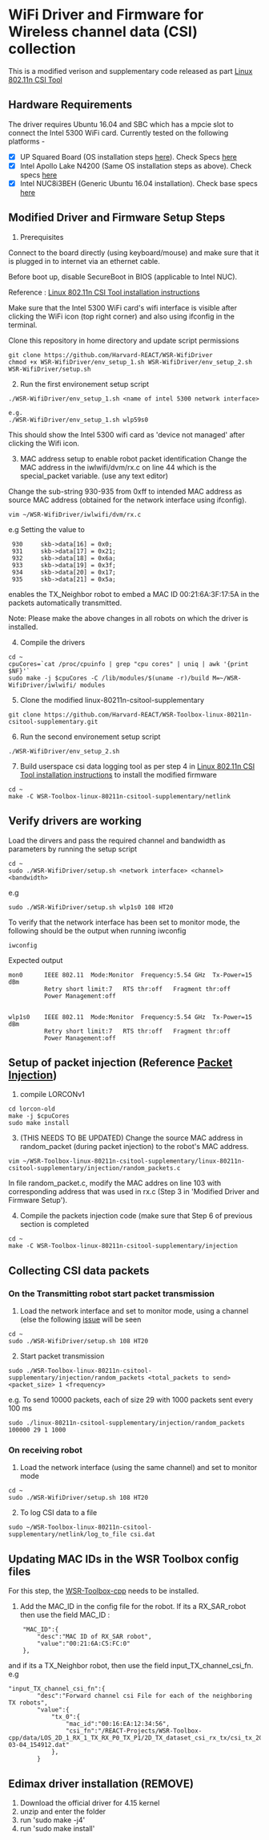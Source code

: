 # WiFi Driver and Firmware for Wireless channel data (CSI) collection

This is a modified verison and supplementary code released as part [Linux 802.11n CSI Tool](http://dhalperi.github.io/linux-80211n-csitool/) 

## Hardware Requirements
The driver requires Ubuntu 16.04 and SBC which has a mpcie slot to connect the Intel 5300 WiFi card. Currently tested on the following platforms -

- [x] UP Squared Board (OS installation steps [here](https://github.com/up-board/up-community/wiki/Ubuntu_16.04)). Check Specs [here](https://up-shop.org/up-squared-series.html)
- [x] Intel Apollo Lake N4200 (Same OS installation steps as above). Check specs [here](https://www.onlogic.com/epm163/)
- [x] Intel NUC8i3BEH (Generic Ubuntu 16.04 installation). Check base specs [here](https://www.intel.com/content/www/us/en/products/sku/126150/intel-nuc-kit-nuc8i3beh/specifications.html)

## Modified Driver and Firmware Setup Steps

1. Prerequisites

Connect to the board directly (using keyboard/mouse) and make sure that it is plugged in to internet via an ethernet cable. 

Before boot up, disable SecureBoot in BIOS (applicable to Intel NUC).

Reference : [Linux 802.11n CSI Tool installation instructions](http://dhalperi.github.io/linux-80211n-csitool/installation.html)

Make sure that the Intel 5300 WiFi card's wifi interface is visible after clicking the WiFi icon (top right corner) and also using ifconfig in the terminal.


Clone this repository in home directory and update script permissions
```
git clone https://github.com/Harvard-REACT/WSR-WifiDriver
chmod +x WSR-WifiDriver/env_setup_1.sh WSR-WifiDriver/env_setup_2.sh WSR-WifiDriver/setup.sh
```

2. Run the first environement setup script
```
./WSR-WifiDriver/env_setup_1.sh <name of intel 5300 network interface> 

e.g. 
./WSR-WifiDriver/env_setup_1.sh wlp59s0
```
This should show the Intel 5300 wifi card as 'device not managed' after clicking the Wifi icon.

3. MAC address setup to enable robot packet identification
Change the MAC address in the iwlwifi/dvm/rx.c on line 44 which is the special_packet variable. (use any text editor)

Change the sub-string 930-935 from 0xff to intended MAC address as source MAC address (obtained for the network interface using ifconfig).
```
vim ~/WSR-WifiDriver/iwlwifi/dvm/rx.c
```

e.g Setting the value to
```
 930     skb->data[16] = 0x0;
 931     skb->data[17] = 0x21;
 932     skb->data[18] = 0x6a;
 933     skb->data[19] = 0x3f;
 934     skb->data[20] = 0x17;
 935     skb->data[21] = 0x5a; 
``` 
enables the TX_Neighbor robot to embed a MAC ID 00:21:6A:3F:17:5A in the packets automatically transmitted. 

Note: Please make the above changes in all robots on which the driver is installed. 

4. Compile the drivers
```
cd ~
cpuCores=`cat /proc/cpuinfo | grep "cpu cores" | uniq | awk '{print $NF}'`
sudo make -j $cpuCores -C /lib/modules/$(uname -r)/build M=~/WSR-WifiDriver/iwlwifi/ modules
```

5. Clone the modified linux-80211n-csitool-supplementary
```
git clone https://github.com/Harvard-REACT/WSR-Toolbox-linux-80211n-csitool-supplementary.git
```

6. Run the second environement setup script
```
./WSR-WifiDriver/env_setup_2.sh
```

7. Build userspace csi data logging tool as per step 4 in [Linux 802.11n CSI Tool installation instructions](http://dhalperi.github.io/linux-80211n-csitool/installation.html) to install the modified firmware
```
cd ~
make -C WSR-Toolbox-linux-80211n-csitool-supplementary/netlink
```

## Verify drivers are working

Load the dirvers and pass the required channel and bandwidth as parameters by running the setup script
```
cd ~
sudo ./WSR-WifiDriver/setup.sh <network interface> <channel> <bandwidth>
```
e.g
```
sudo ./WSR-WifiDriver/setup.sh wlp1s0 108 HT20
```
To verify that the network interface has been set to monitor mode, the following should be the output when running iwconfig

```
iwconfig

```

Expected output

```
mon0      IEEE 802.11  Mode:Monitor  Frequency:5.54 GHz  Tx-Power=15 dBm   
          Retry short limit:7   RTS thr:off   Fragment thr:off
          Power Management:off
          

wlp1s0    IEEE 802.11  Mode:Monitor  Frequency:5.54 GHz  Tx-Power=15 dBm   
          Retry short limit:7   RTS thr:off   Fragment thr:off
          Power Management:off

```

## Setup of packet injection (Reference [Packet Injection](https://github.com/dhalperi/linux-80211n-csitool-supplementary/tree/master/injection))

1. compile LORCONv1
```
cd lorcon-old
make -j $cpuCores
sudo make install
```

3. (THIS NEEDS TO BE UPDATED) Change the source MAC address in random_packet (during packet injection) to the robot's MAC address.

```
vim ~/WSR-Toolbox-linux-80211n-csitool-supplementary/linux-80211n-csitool-supplementary/injection/random_packets.c
```

In file random_packet.c, modify the MAC addres on line 103 with corresponding address that was used in rx.c (Step 3 in 'Modified Driver and Firmware Setup').

4. Compile the packets injection code (make sure that Step 6 of previous section is completed
```
cd ~
make -C WSR-Toolbox-linux-80211n-csitool-supplementary/injection
```

## Collecting CSI data packets
### On the Transmitting robot start packet transmission

1. Load the network interface and set to monitor mode, using a channel (else the following [issue](https://github.com/dhalperi/linux-80211n-csitool-supplementary/issues/132) will be seen
```
cd ~
sudo ./WSR-WifiDriver/setup.sh 108 HT20
```

2. Start packet transmission
```
sudo ./WSR-Toolbox-linux-80211n-csitool-supplementary/injection/random_packets <total_packets to send> <packet_size> 1 <frequency>
```

e.g. To send 10000 packets, each of size 29 with 1000 packets sent every 100 ms

```
sudo ./linux-80211n-csitool-supplementary/injection/random_packets 100000 29 1 1000
```

### On receiving robot
1. Load the network interface (using the same channel) and set to monitor mode
```
cd ~
sudo ./WSR-WifiDriver/setup.sh 108 HT20
```

2. To log CSI data to a file
```
sudo ~/WSR-Toolbox-linux-80211n-csitool-supplementary/netlink/log_to_file csi.dat
```

## Updating MAC IDs in the WSR Toolbox config files
For this step, the [WSR-Toolbox-cpp](https://github.com/Harvard-REACT/WSR-Toolbox-cpp) needs to be installed.

1. Add the MAC_ID in the config file for the robot. If its a RX_SAR_robot then use the field MAC_ID :
```
    "MAC_ID":{
        "desc":"MAC ID of RX_SAR robot",
        "value":"00:21:6A:C5:FC:0"
    },
``` 

and if its a TX_Neighbor robot, then use the field input_TX_channel_csi_fn. e.g
```
"input_TX_channel_csi_fn":{
        "desc":"Forward channel csi File for each of the neighboring TX robots",
        "value":{
            "tx_0":{
                "mac_id":"00:16:EA:12:34:56",
                "csi_fn":"/REACT-Projects/WSR-Toolbox-cpp/data/LOS_2D_1_RX_1_TX_RX_P0_TX_P1/2D_TX_dataset_csi_rx_tx/csi_tx_2021-03-04_154912.dat"
            },
        }
```


## Edimax driver installation (REMOVE)
1. Download the official driver for 4.15 kernel
2. unzip and enter the folder
3. run 'sudo make -j4'
4. run 'sudo make install'








